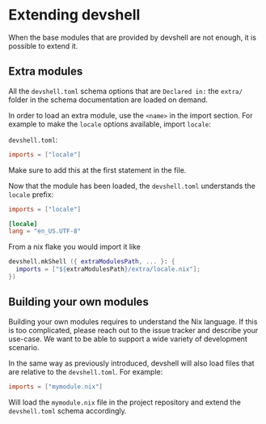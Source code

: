 # Extending devshell

When the base modules that are provided by devshell are not enough, it is
possible to extend it.

## Extra modules

All the `devshell.toml` schema options that are `Declared in:` the `extra/`
folder in the schema documentation are loaded on demand.

In order to load an extra module, use the `<name>` in the import section. For
example to make the `locale` options available, import `locale`:

`devshell.toml`:
```toml
imports = ["locale"]
```

Make sure to add this at the first statement in the file.

Now that the module has been loaded, the `devshell.toml` understands the
`locale` prefix:

```toml
imports = ["locale"]

[locale]
lang = "en_US.UTF-8"
```

From a nix flake you would import it like

```nix
devshell.mkShell ({ extraModulesPath, ... }: {
  imports = ["${extraModulesPath}/extra/locale.nix"];
})
```

## Building your own modules

Building your own modules requires to understand the Nix language. If
this is too complicated, please reach out to the issue tracker and describe
your use-case. We want to be able to support a wide variety of development
scenario.

In the same way as previously introduced, devshell will also load files that
are relative to the `devshell.toml`. For example:

```toml
imports = ["mymodule.nix"]
```

Will load the `mymodule.nix` file in the project repository and extend the
`devshell.toml` schema accordingly.
